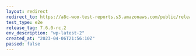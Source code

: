 ```yaml
---
layout: redirect
redirect_to: https://a8c-woo-test-reports.s3.amazonaws.com/public/release/7.6.0-rc.2/wp-latest-2/e2e/index.html
test_type: e2e
release_tag: 7.6.0-rc.2
env_description: "wp-latest-2"
created_at: "2023-04-06T21:56:10Z"
passed: false
---
```

